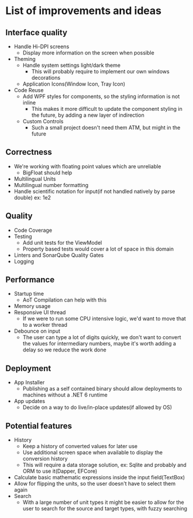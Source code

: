 # List of improvements and ideas

## Interface quality

- Handle Hi-DPI screens
  - Display more information on the screen when possible
- Theming
  - Handle system settings light/dark theme
    - This will probably require to implement our own windows decorations
  - Application Icons(Window Icon, Tray Icon)
- Code Reuse
  - Add WPF styles for components, so the styling information is not inline
    - This makes it more difficult to update the component styling in the future, by adding a new layer of indirection
  - Custom Controls
    - Such a small project doesn't need them ATM, but might in the future

## Correctness

- We're working with floating point values which are unreliable
  - BigFloat should help
- Multilingual Units
- Multilingual number formatting
- Handle scientific notation for input(if not handled natively by parse double) ex: 1e2

## Quality

- Code Coverage
- Testing
  - Add unit tests for the ViewModel
  - Property based tests would cover a lot of space in this domain
- Linters and SonarQube Quality Gates
- Logging

## Performance

- Startup time
  - AoT Compilation can help with this
- Memory usage
- Responsive UI thread
  - If we were to run some CPU intensive logic, we'd want to move that to a worker thread
- Debounce on input
  - The user can type a lot of digits quickly, we don't want to convert the values for intermediary numbers, maybe it's worth adding a delay so we reduce the work done

## Deployment

- App Installer
  - Publishing as a self contained binary should allow deployments to machines without a .NET 6 runtime
- App updates
  - Decide on a way to do live/in-place updates(if allowed by OS)

## Potential features

- History
  - Keep a history of converted values for later use
  - Use additional screen space when available to display the conversion history
  - This will require a data storage solution, ex: Sqlite and probably and ORM to use it(Dapper, EFCore)
- Calculate basic mathematic expressions inside the input field(TextBox)
- Allow for flipping the units, so the user doesn't have to select them again
- Search
  - With a large number of unit types it might be easier to allow for the user to search for the source and target types, with fuzzy searching
